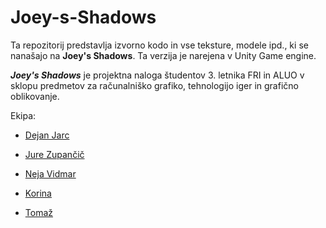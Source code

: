 # Joey-s-Shadows

Ta repozitorij predstavlja izvorno kodo in vse teksture, modele ipd., ki se nanašajo na **Joey's Shadows**. Ta verzija je narejena v Unity Game engine.

***Joey's Shadows*** je projektna naloga študentov 3. letnika FRI in ALUO v sklopu predmetov za računalniško grafiko, tehnologijo iger in grafično oblikovanje.

Ekipa:

- [Dejan Jarc](https://github.com/jarcdejan)

- [Jure Zupančič](https://github.com/Jure-Z)

- [Neja Vidmar](https://github.com/NejaVidmar)

- [Korina](https://github.com/iCoriiLicious)

- [Tomaž](https://github.com/Nuttybugs)





